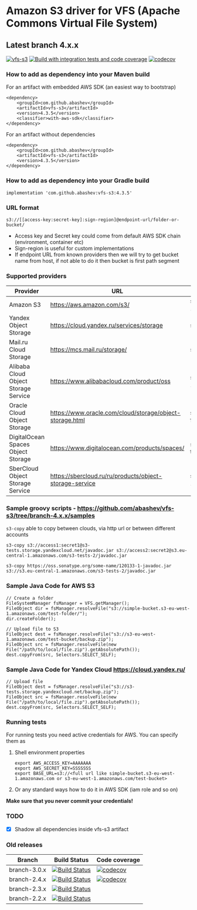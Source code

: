 Amazon S3 driver for VFS (Apache Commons Virtual File System)
=============================================================

## Latest branch 4.x.x

[![vfs-s3](https://maven-badges.herokuapp.com/maven-central/com.github.abashev/vfs-s3/badge.svg)](https://maven-badges.herokuapp.com/maven-central/com.github.abashev/vfs-s3)
[![Build with integration tests and code coverage](https://github.com/abashev/vfs-s3/actions/workflows/build.yml/badge.svg)](https://github.com/abashev/vfs-s3/actions/workflows/build.yml)
[![codecov](https://codecov.io/gh/abashev/vfs-s3/branch/branch-4.x.x/graph/badge.svg)](https://codecov.io/gh/abashev/vfs-s3)

### How to add as dependency into your Maven build

For an artifact with embedded AWS SDK (an easiest way to bootstrap)

    <dependency>
        <groupId>com.github.abashev</groupId>
        <artifactId>vfs-s3</artifactId>
        <version>4.3.5</version>
        <classifier>with-aws-sdk</classifier>
    </dependency>

For an artifact without dependencies 

    <dependency>
        <groupId>com.github.abashev</groupId>
        <artifactId>vfs-s3</artifactId>
        <version>4.3.5</version>
    </dependency>


### How to add as dependency into your Gradle build
    
    implementation 'com.github.abashev:vfs-s3:4.3.5'

### URL format

    s3://[[access-key:secret-key]:sign-region]@endpoint-url/folder-or-bucket/
    
- Access key and Secret key could come from default AWS SDK chain (environment, container etc)
- Sign-region is useful for custom implementations
- If endpoint URL from known providers then we will try to get bucket name from host, if not able to do it then bucket is first path segment

### Supported providers

Provider | URL | Example URL
----- | ------- | -------
Amazon S3 | https://aws.amazon.com/s3/ | s3://s3-tests.s3-eu-west-1.amazonaws.com
Yandex Object Storage | https://cloud.yandex.ru/services/storage | s3://s3-tests.storage.yandexcloud.net/
Mail.ru Cloud Storage | https://mcs.mail.ru/storage/ | s3://s3-tests.hb.bizmrg.com/
Alibaba Cloud Object Storage Service | https://www.alibabacloud.com/product/oss | s3://s3-tests.oss-eu-central-1.aliyuncs.com/
Oracle Cloud Object Storage | https://www.oracle.com/cloud/storage/object-storage.html | s3://frifqsbag2em.compat.objectstorage.eu-frankfurt-1.oraclecloud.com/s3-tests/
DigitalOcean Spaces Object Storage | https://www.digitalocean.com/products/spaces/ | s3://s3-tests2.ams3.digitaloceanspaces.com
SberCloud Object Storage Service | https://sbercloud.ru/ru/products/object-storage-service | s3://s3-tests.obs.ru-moscow-1.hc.sbercloud.ru

### Sample groovy scripts - https://github.com/abashev/vfs-s3/tree/branch-4.x.x/samples

`s3-copy` able to copy between clouds, via http url or between different accounts

    s3-copy s3://access1:secret1@s3-tests.storage.yandexcloud.net/javadoc.jar s3://access2:secret2@s3.eu-central-1.amazonaws.com/s3-tests-2/javadoc.jar

    s3-copy https://oss.sonatype.org/some-name/120133-1-javadoc.jar s3://s3.eu-central-1.amazonaws.com/s3-tests-2/javadoc.jar



### Sample Java Code for AWS S3

	// Create a folder
	FileSystemManager fsManager = VFS.getManager();
	FileObject dir = fsManager.resolveFile("s3://simple-bucket.s3-eu-west-1.amazonaws.com/test-folder/");
	dir.createFolder();

	// Upload file to S3
	FileObject dest = fsManager.resolveFile("s3://s3-eu-west-1.amazonaws.com/test-bucket/backup.zip");
	FileObject src = fsManager.resolveFile(new File("/path/to/local/file.zip").getAbsolutePath());
	dest.copyFrom(src, Selectors.SELECT_SELF);

### Sample Java Code for Yandex Cloud https://cloud.yandex.ru/

	// Upload file
	FileObject dest = fsManager.resolveFile("s3://s3-tests.storage.yandexcloud.net/backup.zip");
	FileObject src = fsManager.resolveFile(new File("/path/to/local/file.zip").getAbsolutePath());
	dest.copyFrom(src, Selectors.SELECT_SELF);
    

### Running tests

For running tests you need active credentials for AWS. You can specify them as

1.  Shell environment properties

        export AWS_ACCESS_KEY=AAAAAAA
        export AWS_SECRET_KEY=SSSSSSS
        export BASE_URL=s3://<full url like simple-bucket.s3-eu-west-1.amazonaws.com or s3-eu-west-1.amazonaws.com/test-bucket>

2. Or any standard ways how to do it in AWS SDK (iam role and so on)


**Make sure that you never commit your credentials!**

### TODO 

- [x] Shadow all dependencies inside vfs-s3 artifact

### Old releases 

Branch       |  Build Status | Code coverage
------------ | ------------ | ------------
branch-3.0.x |  [![Build Status](https://travis-ci.org/abashev/vfs-s3.svg?branch=branch-3.0.x)](https://travis-ci.org/abashev/vfs-s3) | [![codecov](https://codecov.io/gh/abashev/vfs-s3/branch/branch-3.0.x/graph/badge.svg)](https://codecov.io/gh/abashev/vfs-s3)
branch-2.4.x |  [![Build Status](https://secure.travis-ci.org/abashev/vfs-s3.png?branch=branch-2.4.x)](http://travis-ci.org/abashev/vfs-s3) | [![codecov](https://codecov.io/gh/abashev/vfs-s3/branch/branch-2.4.x/graph/badge.svg)](https://codecov.io/gh/abashev/vfs-s3)
branch-2.3.x |  [![Build Status](https://secure.travis-ci.org/abashev/vfs-s3.png?branch=branch-2.3.x)](http://travis-ci.org/abashev/vfs-s3) |
branch-2.2.x |  [![Build Status](https://secure.travis-ci.org/abashev/vfs-s3.png?branch=branch-2.2.x)](http://travis-ci.org/abashev/vfs-s3) |
